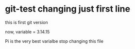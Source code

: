 # git-test changing just first line

this is first git version

now, variable = 3.14.15

Pi is the very best varialbe
stop changing this file
